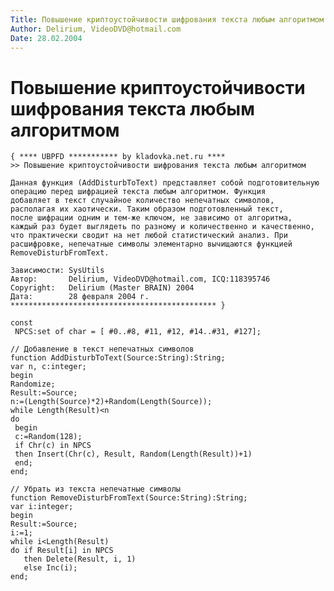 ```yaml
---
Title: Повышение криптоустойчивости шифрования текста любым алгоритмом
Author: Delirium, VideoDVD@hotmail.com
Date: 28.02.2004
---
```



Повышение криптоустойчивости шифрования текста любым алгоритмом
===============================================================

    { **** UBPFD *********** by kladovka.net.ru ****
    >> Повышение криптоустойчивости шифрования текста любым алгоритмом
     
    Данная функция (AddDisturbToText) представляет собой подготовительную 
    операцию перед шифрацией текста любым алгоритмом. Функция 
    добавляет в текст случайное количество непечатных символов, 
    располагая их хаотически. Таким образом подготовленный текст, 
    после шифрации одним и тем-же ключом, не зависимо от алгоритма, 
    каждый раз будет выглядеть по разному и количественно и качественно, 
    что практически сводит на нет любой статистический анализ. При 
    расшифровке, непечатные символы элементарно вычищаются функцией 
    RemoveDisturbFromText.
     
    Зависимости: SysUtils
    Автор:       Delirium, VideoDVD@hotmail.com, ICQ:118395746
    Copyright:   Delirium (Master BRAIN) 2004
    Дата:        28 февраля 2004 г.
    ********************************************** }
     
    const
     NPCS:set of char = [ #0..#8, #11, #12, #14..#31, #127];
     
    // Добавление в текст непечатных символов
    function AddDisturbToText(Source:String):String;
    var n, c:integer;
    begin
    Randomize;
    Result:=Source;
    n:=(Length(Source)*2)+Random(Length(Source));
    while Length(Result)<n
    do
     begin
     c:=Random(128);
     if Chr(c) in NPCS
     then Insert(Chr(c), Result, Random(Length(Result))+1)
     end;
    end;
     
    // Убрать из текста непечатные символы
    function RemoveDisturbFromText(Source:String):String;
    var i:integer;
    begin
    Result:=Source;
    i:=1;
    while i<Length(Result)
    do if Result[i] in NPCS
       then Delete(Result, i, 1)
       else Inc(i);
    end;
